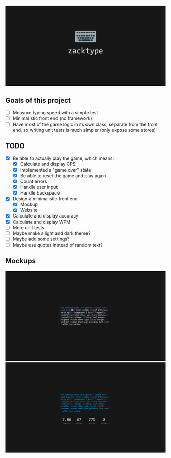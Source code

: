 ![zacktype](public/social-preview.png)

## Goals of this project

- [ ] Measure typing speed with a simple test
- [ ] Minimalistic front end (no framework)
- [ ] Have most of the game logic in its own class, separate from the front end, so writing unit tests is much simpler (only expose some stores)

## TODO

- [X] Be able to actually play the game, which means:
  - [X] Calculate and display CPS
  - [X] Implemented a "game over" state
  - [X] Be able to reset the game and play again
  - [X] Count errors
  - [X] Handle user input
  - [X] Handle backspace
- [X] Design a minimalistic front end
  - [X] Mockup
  - [X] Website
- [X] Calculate and display accuracy
- [X] Calculate and display WPM
- [ ] More unit tests
- [ ] Maybe make a light and dark theme?
- [ ] Maybe add some settings?
- [ ] Maybe use quotes instead of random text?

## Mockups

![Start View](assets/StartView.png)
![Game Over View](assets/GameOverView.png)
